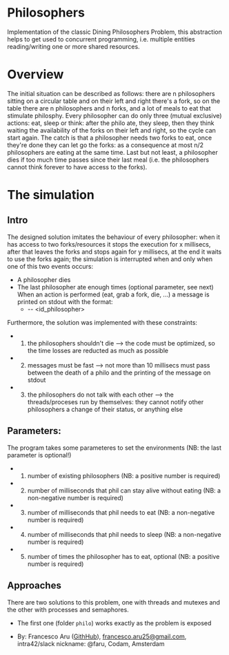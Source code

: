 # Philosophers
Implementation of the classic Dining Philosophers Problem, this abstraction helps to get used to concurrent programming, i.e. multiple entities reading/writing one or more shared resources.


# Overview
The initial situation can be described as follows: there are n philosophers sitting on a circular table and on their left and right there's a fork, so on the table there are n philosophers and n forks, and a lot of meals to eat that stimulate philosphy. 
Every philosopher can do only three (mutual exclusive) actions: eat, sleep or think: after the philo ate, they sleep, then they think waiting the availability of the forks on their left and right, so the cycle can start again. The catch is that a philosopher needs two forks to eat, once they're done they can let go the forks: as a consequence at most n/2 philosophers are eating at the same time. Last but not least, a philosopher dies if too much time passes since their last meal (i.e. the philosophers cannot think forever to have access to the forks).


# The simulation
## Intro
The designed solution imitates the behaviour of every philosopher: when it has access to two forks/resources it stops the execution for x millisecs, after that leaves the forks and stops again for y millisecs, at the end it waits to use the forks again; the simulation is interrupted when and only when one of this two events occurs:
- A philosopher dies
- The last philosopher ate enough times (optional parameter, see next)
When an action is performed (eat, grab a fork, die, ...) a message is printed on stdout with the format:
    - <timestamp> -- <id_philosopher> <action>

Furthermore, the solution was implemented with these constraints:
- 1) the philosophers shouldn't die                   --> the code must be optimized, so the time losses are reducted as much as possible
- 2) messages must be fast                            --> not more than 10 millisecs must pass between the death of a philo and the printing of the message on stdout
- 3) the philosophers do not talk with each other     --> the threads/proceses run by themselves: they cannot notify other philosophers a change of their status, or anything else

## Parameters:
The program takes some parameteres to set the environments (NB: the last parameter is optional!)
- 1) number of existing philosophers  (NB: a positive number is required)
- 2) number of milliseconds that phil can stay alive without eating   (NB: a non-negative number is required)
- 3) number of milliseconds that phil needs to eat    (NB: a non-negative number is required)
- 4) number of milliseconds that phil needs to sleep  (NB: a non-negative number is required)
- 5) number of times the philosopher has to eat, optional (NB: a positive number is required)

## Approaches
There are two solutions to this problem, one with threads and mutexes and the other with processes and semaphores.
- The first one (folder ```philo```) works exactly as the problem is exposed



- By: Francesco Aru ([GithHub](https://github.com/Orpheus-3145)), francesco.aru25@gmail.com, intra42/slack nickname: @faru, Codam, Amsterdam
